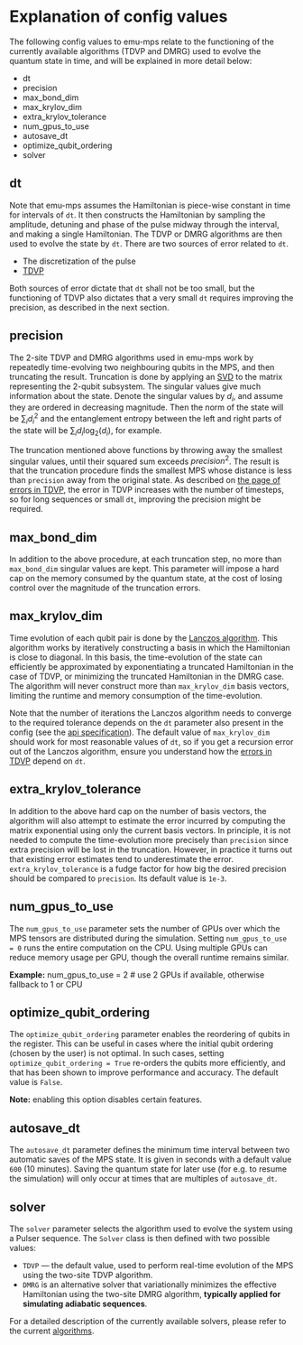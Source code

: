 # Explanation of config values

The following config values to emu-mps relate to the functioning of the currently available algorithms (TDVP and DMRG) used to evolve the quantum state in time, and will be explained in more detail below:

- dt
- precision
- max_bond_dim
- max_krylov_dim
- extra_krylov_tolerance
- num_gpus_to_use
- autosave_dt
- optimize_qubit_ordering
- solver

## dt

Note that emu-mps assumes the Hamiltonian is piece-wise constant in time for intervals of `dt`. It then constructs the Hamiltonian by sampling the amplitude, detuning and phase of the pulse midway through the interval, and making a single Hamiltonian. The TDVP or DMRG algorithms are then used to evolve the state by `dt`. There are two sources of error related to `dt`.

- The discretization of the pulse
- [TDVP](errors.md)

Both sources of error dictate that `dt` shall not be too small, but the functioning of TDVP also dictates that a very small `dt` requires improving the precision, as described in the next section.

## precision

The 2-site TDVP and DMRG algorithms used in emu-mps work by repeatedly time-evolving two neighbouring qubits in the MPS, and then truncating the result. Truncation is done by applying an [SVD](https://en.wikipedia.org/wiki/Singular_value_decomposition) to the matrix representing the 2-qubit subsystem.
The singular values give much information about the state. Denote the singular values by $d_i$, and assume they are ordered in decreasing magnitude.
Then the norm of the state will be $\sum_i d_i^2$ and the entanglement entropy between the left and right parts of the state will be $\sum_i d_i \log_2(d_i)$, for example.

The truncation mentioned above functions by throwing away the smallest singular values, until their squared sum exceeds $precision^2$. The result is that the truncation procedure finds the smallest MPS whose distance is less than `precision` away from the original state.
As described on [the page of errors in TDVP](errors.md#truncation-of-the-state), the error in TDVP increases with the number of timesteps, so for long sequences or small `dt`, improving the precision might be required.

## max_bond_dim

In addition to the above procedure, at each truncation step, no more than `max_bond_dim` singular values are kept. This parameter will impose a hard cap on the memory consumed by the quantum state, at the cost of losing control over the magnitude of the truncation errors.

## max_krylov_dim

Time evolution of each qubit pair is done by the [Lanczos algorithm](https://en.wikipedia.org/wiki/Lanczos_algorithm). This algorithm works by iteratively constructing a basis in which the Hamiltonian is close to diagonal. In this basis, the time-evolution of the state can efficiently be approximated by exponentiating a truncated Hamiltonian in the case of TDVP, or minimizing the truncated Hamiltonian in the DMRG case. The algorithm will never construct more than `max_krylov_dim` basis vectors, limiting the runtime and memory consumption of the time-evolution.

Note that the number of iterations the Lanczos algorithm needs to converge to the required tolerance depends on the `dt` parameter also present in the config (see the [api specification](../api.md#mpsconfig)). The default value of `max_krylov_dim` should work for most reasonable values of `dt`, so if you get a recursion error out of the Lanczos algorithm, ensure you understand how the [errors in TDVP](errors.md) depend on `dt`.

## extra_krylov_tolerance

In addition to the above hard cap on the number of basis vectors, the algorithm will also attempt to estimate the error incurred by computing the matrix exponential using only the current basis vectors. In principle, it is not needed to compute the time-evolution more precisely than `precision` since extra precision will be lost in the truncation. However, in practice it turns out that existing error estimates tend to underestimate the error. `extra_krylov_tolerance` is a fudge factor for how big the desired precision should be compared to `precision`. Its default value is `1e-3`.

## num_gpus_to_use

The `num_gpus_to_use` parameter sets the number of GPUs over which the MPS tensors are distributed during the simulation.
Setting `num_gpus_to_use = 0` runs the entire computation on the CPU.
Using multiple GPUs can reduce memory usage per GPU, though the overall runtime remains similar.

**Example:**
num_gpus_to_use = 2  # use 2 GPUs if available, otherwise fallback to 1 or CPU

## optimize_qubit_ordering
The `optimize_qubit_ordering` parameter enables the reordering of qubits in the register. This can be useful in cases where the initial qubit ordering (chosen by the user) is not optimal. In such cases, setting `optimize_qubit_ordering = True` re-orders the qubits more efficiently, and that has been shown to improve performance and accuracy. The default value is `False`.

**Note:** enabling this option disables certain features.

## autosave_dt
The `autosave_dt` parameter defines the minimum time interval between two automatic saves of the MPS state. It is given in seconds with a default value `600` ($10$ minutes).
Saving the quantum state for later use (for e.g. to resume the simulation) will only occur at times that are multiples of `autosave_dt`.

## solver
The `solver` parameter selects the algorithm used to evolve the system using a Pulser sequence. The `Solver` class is then defined with two possible values:

- `TDVP` — the default value, used to perform real-time evolution of the MPS using the two-site TDVP algorithm.
- `DMRG` is an alternative solver that variationally minimizes the effective Hamiltonian using the two-site DMRG algorithm, **typically applied for simulating adiabatic sequences**.

For a detailed description of the currently available solvers, please refer to the current [algorithms](algorithms.md).
